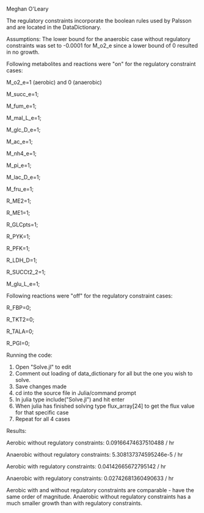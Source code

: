 Meghan O'Leary

The regulatory constraints incorporate the boolean rules used by Palsson and are located in the DataDictionary.

Assumptions:
The lower bound for the anaerobic case without regulatory constraints was set to -0.0001 for M_o2_e since
a lower bound of 0 resulted in no growth.

Following metabolites and reactions were "on" for the regulatory constraint cases:

M_o2_e=1 (aerobic) and 0 (anaerobic)

M_succ_e=1;

M_fum_e=1;

M_mal_L_e=1;

M_glc_D_e=1;

M_ac_e=1;

M_nh4_e=1;

M_pi_e=1;

M_lac_D_e=1;

M_fru_e=1;

R_ME2=1;

R_ME1=1;

R_GLCpts=1;

R_PYK=1;

R_PFK=1;

R_LDH_D=1;

R_SUCCt2_2=1;

M_glu_L_e=1;

Following reactions were "off" for the regulatory constraint cases:

R_FBP=0;

R_TKT2=0;

R_TALA=0;

R_PGI=0;

Running the code:
1. Open "Solve.jl" to edit
2. Comment out loading of data_dictionary for all but the one you wish to solve.
3. Save changes made
4. cd into the source file in Julia/command prompt
5. In julia type include("Solve.jl") and hit enter
6. When julia has finished solving type flux_array[24] to get the flux value for that specific case
7. Repeat for all 4 cases

Results:

Aerobic without regulatory constraints: 0.09166474637510488 / hr

Anaerobic without regulatory constraints: 5.308137374595246e-5 / hr

Aerobic with regulatory constraints: 0.04142665672795142 / hr

Anaerobic with regulatory constraints: 0.02742681360490633 / hr

Aerobic with and without regulatory constraints are comparable - have the same order of magnitude. 
Anaerobic without regulatory constraints has a much smaller growth than with regulatory constraints.
